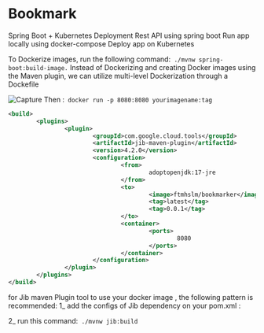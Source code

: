 # Bookmark
Spring Boot + Kubernetes Deployment
Rest API using spring boot
Run app locally using docker-compose
Deploy app on Kubernetes

To Dockerize images, run the following command:``` ./mvnw spring-boot:build-image.```
Instead of Dockerizing and creating Docker images using the Maven plugin, we can utilize multi-level Dockerization through a Dockefile


![Capture](https://github.com/fatemehSalem/Bookmark/assets/42536170/9636d94c-0096-4c6f-9d27-7500dc3b211d)
Then :``` docker run -p 8080:8080 yourimagename:tag```


```xml
<build>
        <plugins>
                <plugin>
                        <groupId>com.google.cloud.tools</groupId>
                        <artifactId>jib-maven-plugin</artifactId>
                        <version>4.2.0</version>
                        <configuration>
                                <from>
                                        adoptopenjdk:17-jre
                                </from>
                                <to>
                                        <image>ftmhslm/bookmarker</image>
                                        <tag>latest</tag>
                                        <tag>0.0.1</tag>
                                </to>
                                <container>
                                        <ports>
                                                8080
                                        </ports>
                                </container>
                        </configuration>
                </plugin>
        </plugins>
</build>
```

                 

for Jib maven Plugin tool to use your docker image , the following pattern is recommended:
1_ add the configs of Jib dependency on your pom.xml :

2_ run this command:``` ./mvnw jib:build```

